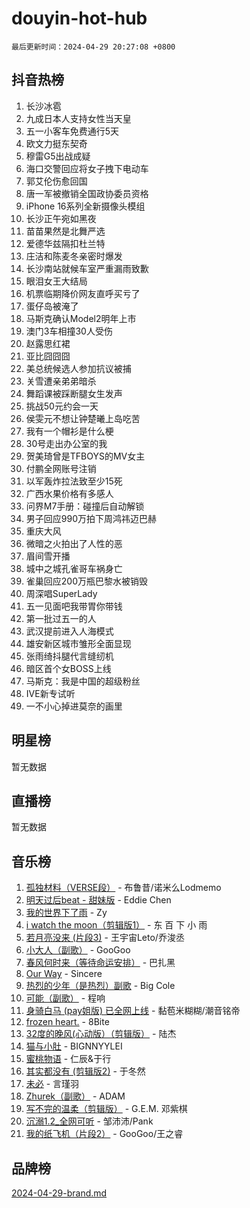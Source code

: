 # douyin-hot-hub

`最后更新时间：2024-04-29 20:27:08 +0800`

## 抖音热榜

1. 长沙冰雹
1. 九成日本人支持女性当天皇
1. 五一小客车免费通行5天
1. 欧文力挺东契奇
1. 穆雷G5出战成疑
1. 海口交警回应将女子拽下电动车
1. 郭艾伦伤愈回国
1. 唐一军被撤销全国政协委员资格
1. iPhone 16系列全新摄像头模组
1. 长沙正午宛如黑夜
1. 苗苗果然是北舞严选
1. 爱德华兹隔扣杜兰特
1. 庄洁和陈麦冬亲密时爆发
1. 长沙南站就候车室严重漏雨致歉
1. 眼泪女王大结局
1. 机票临期降价网友直呼买亏了
1. 蛋仔岛被淹了
1. 马斯克确认Model2明年上市
1. 澳门3车相撞30人受伤
1. 赵露思红裙
1. 亚比囧囧囧
1. 美总统候选人参加抗议被捕
1. 关雪遭亲弟弟暗杀
1. 舞蹈课被踩断腿女生发声
1. 挑战50元约会一天
1. 侯雯元不想让钟楚曦上岛吃苦
1. 我有一个帽衫是什么梗
1. 30号走出办公室的我
1. 贺美琦曾是TFBOYS的MV女主
1. 付鹏全网账号注销
1. 以军轰炸拉法致至少15死
1. 广西水果价格有多感人
1. 问界M7手册：碰撞后自动解锁
1. 男子回应990万拍下周鸿祎迈巴赫
1. 重庆大风
1. 微暗之火拍出了人性的恶
1. 眉间雪开播
1. 城中之城孔雀哥车祸身亡
1. 雀巢回应200万瓶巴黎水被销毁
1. 周深唱SuperLady
1. 五一见面吧我带胃你带钱
1. 第一批过五一的人
1. 武汉提前进入人海模式
1. 雄安新区城市雏形全面显现
1. 张雨绮抖腿代言缝纫机
1. 暗区首个女BOSS上线
1. 马斯克：我是中国的超级粉丝
1. IVE新专试听
1. 一不小心掉进莫奈的画里

## 明星榜

暂无数据

## 直播榜

暂无数据

## 音乐榜

1. [孤独材料（VERSE段）](https://sf5-hl-cdn-tos.douyinstatic.com/obj/tos-cn-ve-2774/ocX7glDNHYlwFeYrGQfBZoThtvPWy8tCCEBGKQ) - 布鲁昔/诺米么Lodmemo
1. [明天过后beat - 甜妹版](https://sf5-hl-cdn-tos.douyinstatic.com/obj/tos-cn-ve-2774/osMLYeeoMm04CZyaI91XUDF8OzLRLgePKALGHI) - Eddie Chen
1. [我的世界下了雨](https://sf6-cdn-tos.douyinstatic.com/obj/tos-cn-ve-2774/o85sBiwXIByH9bWIMAEEOoiQ1o1m9Afn15BspE) - Zy
1. [i watch the moon（剪辑版1）](https://sf5-hl-cdn-tos.douyinstatic.com/obj/tos-cn-ve-2774/o0I9mSChzHZANMJIEBfkCQzzg6N5WAcVtqft9P) - 东 百 下 小 雨
1. [若月亮没来 (片段3)](https://sf3-cdn-tos.douyinstatic.com/obj/tos-cn-ve-2774/okfyEUsGW1B1ovJi5JiN9IjvAT2lMwA054GoEB) - 王宇宙Leto/乔浚丞
1. [小大人（副歌）](https://sf5-hl-cdn-tos.douyinstatic.com/obj/tos-cn-ve-2774/oIhaDwehWhLFsVIG7QIICLLazDNGJAGg5geeb4) - GooGoo
1. [春风何时来（等待命运安排）](https://sf6-cdn-tos.douyinstatic.com/obj/tos-cn-ve-2774/oICBNbD3gelMfB4WgiD1KI2jQtXZE2FgHLwtsl) - 巴扎黑
1. [Our Way](https://sf5-hl-cdn-tos.douyinstatic.com/obj/tos-cn-ve-2774/o8tPEkQgQNCe0DPeFwZzYrbqLlnzBBrYidWkEZ) - Sincere
1. [热烈的少年（是热烈）副歌](https://sf5-hl-cdn-tos.douyinstatic.com/obj/tos-cn-ve-2774/owVNI0CLDAUMtSz6TEYvfFBFL4UDFFhLfgK8fa) - Big Cole
1. [可能（副歌）](https://sf3-cdn-tos.douyinstatic.com/obj/tos-cn-ve-2774/cde1731888894259b333569393c2fb51) - 程响
1. [身骑白马 (pay姐版) 已全网上线](https://sf5-hl-cdn-tos.douyinstatic.com/obj/tos-cn-ve-2774/oQLO5ZgLsFkaDhdIIveF2zUCgfweY0gWaH4AQG) - 黏苞米糊糊/潮音铭帝
1. [frozen heart.](https://sf5-hl-cdn-tos.douyinstatic.com/obj/tos-cn-ve-2774/oIIWJfyjIACZA9zQMtnJ6hQQhFC4vhCupoRBsO) - 8Bite
1. [32度的晚风(心动版）（剪辑版）](https://sf5-hl-cdn-tos.douyinstatic.com/obj/tos-cn-ve-2774/owNyabsyWdzUulxhoJfK8IBXgp0UMQAHpvGh2B) - 陆杰
1. [猫与小肚](https://sf3-cdn-tos.douyinstatic.com/obj/tos-cn-ve-2774/osZeoClMECgK8DYl6VebABgbchEtPYQjZEnRtd) - BIGNNYYLEI
1. [蜜桃物语](https://sf3-cdn-tos.douyinstatic.com/obj/tos-cn-ve-2774/oIhOSCZtIACtYU4XQkngiW9kCBfVD1Fz9IYeqL) - 仁辰&于行
1. [其实都没有 (剪辑版2)](https://sf3-cdn-tos.douyinstatic.com/obj/tos-cn-ve-2774/oEBNQenHZtBhxYjGgUDQk0BCHTigQafgFlbQ7k) - 于冬然
1. [未必](https://sf5-hl-cdn-tos.douyinstatic.com/obj/tos-cn-ve-2774/ogntQMFnKQDZUgTCYuJgfLEtleYZZFxBQqhhFB) - 言瑾羽
1. [Zhurek（副歌）](https://sf5-hl-cdn-tos.douyinstatic.com/obj/tos-cn-ve-2774/ooQm8FBZQDlf0btEYgVpCcSCQfrdJGBEKZYBGS) - ADAM
1. [写不完的温柔（剪辑版）](https://sf5-hl-cdn-tos.douyinstatic.com/obj/tos-cn-ve-2774/oYBzzZQJ233GfwkemJJffAIWgeIYrjZfWhHTcG) - G.E.M. 邓紫棋
1. [沉溺1.2_全网可听](https://sf5-hl-cdn-tos.douyinstatic.com/obj/tos-cn-ve-2774/ok2QoiBqsWAX9McZmWiI9gAB0EzwD4Xj6yfmtH) - 邹沛沛/Pank
1. [我的纸飞机（片段2）](https://sf5-hl-cdn-tos.douyinstatic.com/obj/tos-cn-ve-2774/oM2ZrKcg2CD5AeRB2gkeXOFB1IxAGJdZPazYHf) - GooGoo/王之睿

## 品牌榜

[2024-04-29-brand.md](2024-04-29-brand.md)
